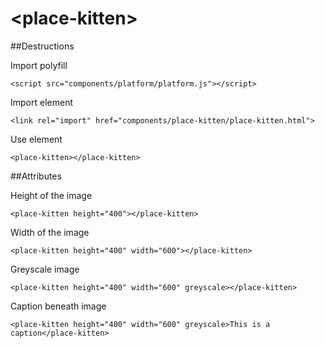 &lt;place-kitten&gt;
============

##Destructions

Import polyfill
```
<script src="components/platform/platform.js"></script>
```

Import element
```
<link rel="import" href="components/place-kitten/place-kitten.html">
```

Use element
```
<place-kitten></place-kitten>
```

##Attributes

Height of the image
```
<place-kitten height="400"></place-kitten>
```

Width of the image
```
<place-kitten height="400" width="600"></place-kitten>
``` 

Greyscale image
```
<place-kitten height="400" width="600" greyscale></place-kitten>
```  

Caption beneath image
```
<place-kitten height="400" width="600" greyscale>This is a caption</place-kitten>
```  
